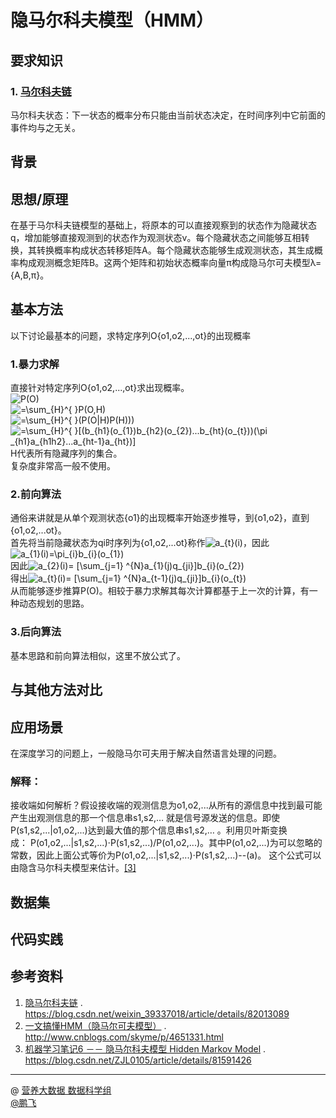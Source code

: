 # 隐马尔科夫模型（HMM）

## 要求知识
### 1. [马尔科夫链](https://zh.wikipedia.org/wiki/%E9%A9%AC%E5%B0%94%E5%8F%AF%E5%A4%AB%E9%93%BE)
马尔科夫状态：下一状态的概率分布只能由当前状态决定，在时间序列中它前面的事件均与之无关。

## 背景

## 思想/原理
在基于马尔科夫链模型的基础上，将原本的可以直接观察到的状态作为隐藏状态q，增加能够直接观测到的状态作为观测状态v。每个隐藏状态之间能够互相转换，其转换概率构成状态转移矩阵A。每个隐藏状态能够生成观测状态，其生成概率构成观测概念矩阵B。这两个矩阵和初始状态概率向量π构成隐马尔可夫模型λ={A,B,π}。

## 基本方法
以下讨论最基本的问题，求特定序列O{o1,o2,...,ot}的出现概率
### 1.暴力求解
直接针对特定序列O{o1,o2,...,ot}求出现概率。<br>
<img src="https://latex.codecogs.com/gif.latex?P(O)" title="P(O)" /><br>
<img src="https://latex.codecogs.com/gif.latex?=\sum_{H}^{&space;}P(O,H)" title="=\sum_{H}^{ }P(O,H)" /><br>
<img src="https://latex.codecogs.com/gif.latex?=\sum_{H}^{&space;}(P(O|H)P(H)))" title="=\sum_{H}^{ }(P(O|H)P(H)))" /><br>
<img src="https://latex.codecogs.com/gif.latex?=\sum_{H}^{&space;}[(b_{h1}(o_{1})b_{h2}(o_{2})...b_{ht}(o_{t}))(\pi&space;_{h1}a_{h1h2}...a_{ht-1}a_{ht})]" title="=\sum_{H}^{ }[(b_{h1}(o_{1})b_{h2}(o_{2})...b_{ht}(o_{t}))(\pi _{h1}a_{h1h2}...a_{ht-1}a_{ht})]" /><br>
H代表所有隐藏序列的集合。<br>
复杂度非常高一般不使用。
### 2.前向算法
通俗来讲就是从单个观测状态{o1}的出现概率开始逐步推导，到{o1,o2}，直到{o1,o2,...ot}。<br>
首先将当前隐藏状态为qi时序列为{o1,o2,...ot}称作<img src="https://latex.codecogs.com/gif.latex?a_{t}(i)" title="a_{t}(i)" />，因此<img src="https://latex.codecogs.com/gif.latex?a_{1}(i)=\pi_{i}b_{i}(o_{1})" title="a_{1}(i)=\pi_{i}b_{i}(o_{1})" /><br>
因此<img src="https://latex.codecogs.com/gif.latex?a_{2}(i)=&space;[\sum_{j=1}&space;^{N}a_{1}(j)q_{ji}]b_{i}(o_{2})" title="a_{2}(i)= [\sum_{j=1} ^{N}a_{1}(j)q_{ji}]b_{i}(o_{2})" /><br>
得出<img src="https://latex.codecogs.com/gif.latex?a_{t}(i)=&space;[\sum_{j=1}&space;^{N}a_{t-1}(j)q_{ji}]b_{i}(o_{t})" title="a_{t}(i)= [\sum_{j=1} ^{N}a_{t-1}(j)q_{ji}]b_{i}(o_{t})" /><br>
从而能够逐步推算P(O)。相较于暴力求解其每次计算都基于上一次的计算，有一种动态规划的思路。
### 3.后向算法
基本思路和前向算法相似，这里不放公式了。

## 与其他方法对比

## 应用场景
在深度学习的问题上，一般隐马尔可夫用于解决自然语言处理的问题。
### 解释：
接收端如何解析？假设接收端的观测信息为o1,o2,...从所有的源信息中找到最可能产生出观测信息的那一个信息串s1,s2,… 就是信号源发送的信息。即使P(s1,s2,...|o1,o2,...)达到最大值的那个信息串s1,s2,… 。利用贝叶斯变换成： P(o1,o2,...|s1,s2,...)⋅P(s1,s2,...)/P(o1,o2,...)。其中P(o1,o2,...)为可以忽略的常数，因此上面公式等价为P(o1,o2,...|s1,s2,...)⋅P(s1,s2,...)--(a)。 这个公式可以由隐含马尔科夫模型来估计。[[3]](https://blog.csdn.net/ZJL0105/article/details/81591426 )

## 数据集

## 代码实践

## 参考资料
1. [隐马尔科夫链](https://blog.csdn.net/weixin_39337018/article/details/82013089) . https://blog.csdn.net/weixin_39337018/article/details/82013089
2. [一文搞懂HMM（隐马尔可夫模型）](http://www.cnblogs.com/skyme/p/4651331.html) . http://www.cnblogs.com/skyme/p/4651331.html
3. [机器学习笔记6 －－ 隐马尔科夫模型 Hidden Markov Model](https://blog.csdn.net/ZJL0105/article/details/81591426) . https://blog.csdn.net/ZJL0105/article/details/81591426

------------
@  [营养大数据 数据科学组](http://git.quietalk.cn/hnbd/data)      
[@鹏飞](http://git.hnbdata.cn/lipengfei)